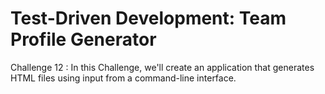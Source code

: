 # Test-Driven Development: Team Profile Generator
Challenge 12 : In this Challenge, we'll create an application that generates HTML files using input from a command-line interface.



